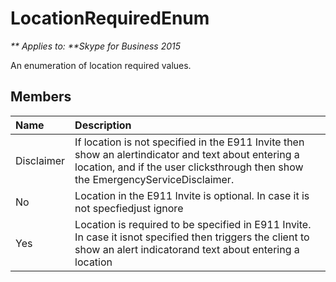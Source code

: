 
# LocationRequiredEnum


_** Applies to: **Skype for Business 2015_

An enumeration of location required values.
            
## Members



|**Name**|**Description**|
|:-----|:-----|
|Disclaimer|If location is not specified in the E911 Invite then show an alertindicator and text about entering a location, and if the user clicksthrough then show the EmergencyServiceDisclaimer.|
|No|Location in the E911 Invite is optional. In case it is not specfiedjust ignore|
|Yes|Location is required to be specified in E911 Invite. In case it isnot specified then triggers the client to show an alert indicatorand text about entering a location|
